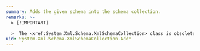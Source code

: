 ```yaml
---
summary: Adds the given schema into the schema collection.
remarks: >-
  > [!IMPORTANT]

  >  The <xref:System.Xml.Schema.XmlSchemaCollection> class is obsolete in the .NET Framework version 2.0 and has been replaced by the <xref:System.Xml.Schema.XmlSchemaSet> class.
uid: System.Xml.Schema.XmlSchemaCollection.Add*
---
```

